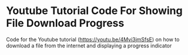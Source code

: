 # Youtube Tutorial Code For Showing File Download Progress
Code for the Youtube tutorial (https://youtu.be/4Mvi3jmSfsE) on how to download a file from the internet and displaying a progress indicator
